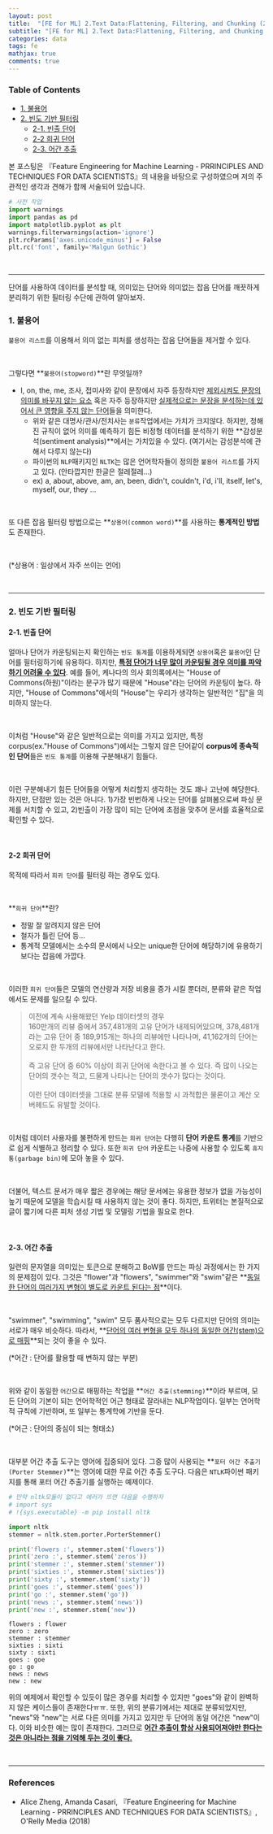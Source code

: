 ```yaml
---
layout: post
title:  "[FE for ML] 2.Text Data:Flattening, Filtering, and Chunking (2) 불용어, 빈도 기반 필터링"
subtitle: "[FE for ML] 2.Text Data:Flattening, Filtering, and Chunking (2) 불용어, 빈도 기반 필터링"
categories: data
tags: fe
mathjax: true
comments: true
---
```

<h3>Table of Contents<span class="tocSkip"></span></h3>
<div class="toc"><ul class="toc-item"><li><span><a href="#1.-불용어" data-toc-modified-id="1.-불용어-1">1. 불용어</a></span></li><li><span><a href="#2.-빈도-기반-필터링" data-toc-modified-id="2.-빈도-기반-필터링-2">2. 빈도 기반 필터링</a></span><ul class="toc-item"><li><span><a href="#2-1.-빈출-단어" data-toc-modified-id="2-1.-빈출-단어-2.1">2-1. 빈출 단어</a></span></li><li><span><a href="#2-2-희귀-단어" data-toc-modified-id="2-2-희귀-단어-2.2">2-2 희귀 단어</a></span></li><li><span><a href="#2-3.-어간-추출" data-toc-modified-id="2-3.-어간-추출-2.3">2-3. 어간 추출</a></span></li></ul></li></ul></div>

본 포스팅은 『Feature Engineering for Machine Learning - PRRINCIPLES AND TECHNIQUES FOR DATA SCIENTISTS』의 내용을 바탕으로 구성하였으며 저의 주관적인 생각과 견해가 함께 서술되어 있습니다.


```python
# 사전 작업
import warnings
import pandas as pd
import matplotlib.pyplot as plt
warnings.filterwarnings(action='ignore')
plt.rcParams['axes.unicode_minus'] = False 
plt.rc('font', family='Malgun Gothic') 
```

<br>

---

단어를 사용하여 데이터를 분석할 때, 의미있는 단어와 의미없는 잡음 단어를 깨끗하게 분리하기 위한 필터링 수단에 관하여 알아보자.
<br>

### 1. 불용어

`불용어 리스트`를 이용해서 의미 없는 피처를 생성하는 잡음 단어들을 제거할 수 있다.

<br>

그렇다면 **`불용어(stopword)`**란 무엇일까?
- I, on, the, me, 조사, 접미사와 같이 문장에서 자주 등장하지만 <u>제외시켜도 문장의 의미를 바꾸지 않는 요소</u> 혹은 자주 등장하지만 <u>실제적으로는 문장을 분석하는데 있어서 큰 영향을 주지 않는 단어</u>들을 의미한다.
    - 위와 같은 대명사/관사/전치사는 `분류`작업에서는 가치가 크지않다. 하지만, 정해진 규칙이 없어 의미를 예측하기 힘든 비정형 데이터를 분석하기 위한 **감성분석(sentiment analysis)**에서는 가치있을 수 있다. (여기서는 감성분석에 관해서 다루지 않는다)
    - 파이썬의 `NLP`패키지인 `NLTK`는 많은 언어학자들이 정의한 `불용어 리스트`를 가지고 있다. (안타깝지만 한글은 절레절레...)
    - ex) a, about, above, am, an, been, didn't, couldn't, i'd, i'll, itself, let's, myself, our, they ...
   
<br>

또 다른 잡음 필터링 방법으로는 **`상용어(common word)`**를 사용하는 **통계적인 방법**도 존재한다.

<br>

(*상용어 : 일상에서 자주 쓰이는 언어)

<br>

---

### 2. 빈도 기반 필터링

#### 2-1. 빈출 단어

얼마나 단어가 카운팅되는지 확인하는 `빈도 통계`를 이용하게되면 `상용어`혹은 `불용어`인 단어를 필터링하기에 유용하다. 하지만, **<u>특정 단어가 너무 많이 카운팅될 경우 의미를 파악하기 어려울 수 있다</u>**. 예를 들어, 케나다의 의사 회의록에서는 "House of Commons(하원)"이라는 문구가 많기 때문에 "House"라는 단어의 카운팅이 높다. 하지만, "House of Commons"에서의 "House"는 우리가 생각하는 일반적인 "집"을 의미하지 않는다.

<br>

이처럼 "House"와 같은 일반적으로는 의미를 가지고 있지만, 특정 corpus(ex."House of Commons")에서는 그렇지 않은 단어같이 **corpus에 종속적인 단어**들은 `빈도 통계`를 이용해 구분해내기 힘들다.

<br>

이런 구분해내기 힘든 단어들을 어떻게 처리할지 생각하는 것도 꽤나 고난에 해당한다. 하지만, 단점만 있는 것은 아니다. 1)가장 빈번하게 나오는 단어를 살펴봄으로써 파싱 문제를 서치할 수 있고, 2)빈출이 가장 많이 되는 단어에 초점을 맞추어 문서를 효율적으로 확인할 수 있다.

<br>

#### 2-2 희귀 단어

목적에 따라서 `희귀 단어`를 필터링 하는 경우도 있다.

<br>

**`희귀 단어`**란?
- 정말 잘 알려지지 않은 단어
- 철자가 틀린 단어 등...
- 통계적 모델에서는 소수의 문서에서 나오는 unique한 단어에 해당하기에 유용하기보다는 잡음에 가깝다.

<br>

이러한 `희귀 단어`들은 모델의 연산량과 저장 비용을 증가 시킬 뿐더러, 분류와 같은 작업에서도 문제를 일으킬 수 있다.

> 이전에 계속 사용해왔던 Yelp 데이터셋의 경우<br>
> 160만개의 리뷰 중에서 357,481개의 고유 단어가 내제되어있으며, 378,481개라는 고유 단어 중 189,915개는 하나의 리뷰에만 나타나며, 41,162개의 단어는 오로지 한 두개의 리뷰에서만 나타난다고 한다.<br>
> <br>
> 즉 고유 단어 중 60% 이상이 희귀 단어에 속한다고 볼 수 있다. 즉 많이 나오는 단어의 갯수는 적고, 드물게 나타나는 단어의 갯수가 많다는 것이다. <br>
> <br>
> 이런 단어 데이터셋을 그대로 분류 모델에 적용할 시 과적합은 물론이고 계산 오버헤드도 유발할 것이다.


<br>

이처럼 데이터 사용자를 불편하게 만드는 `희귀 단어`는 다행히 **단어 카운트 통계**를 기반으로 쉽게 식별하고 정리할 수 있다. 또한 `희귀 단어` 카운트는 나중에 사용할 수 있도록 `휴지통(garbage bin)`에 모아 놓을 수 있다. 

<br>

더불어, 텍스트 문서가 매우 짧은 경우에는 해당 문서에는 유용한 정보가 없을 가능성이 높기 때문에 모델을 학습시킬 때 사용하지 않는 것이 좋다. 하지만, 트위터는 본질적으로 글이 짧기에 다른 피처 생성 기법 및 모델링 기법을 필요로 한다.

<br>

#### 2-3. 어간 추출


일련의 문자열을 의미있는 토큰으로 분해하고 BoW를 만드는 파싱 과정에서는 한 가지의 문제점이 있다. 그것은 "flower"과 "flowers", "swimmer"와 "swim"같은 **<u>동일한 단어의 여러가지 변형이 별도로 카운트 된다는 점</u>**이다.

<br>

"swimmer", "swimming", "swim" 모두 품사적으로는 모두 다르지만 단어의 의미는 서로가 매우 비슷하다. 따라서, **<u>단어의 여러 변형을 모두 하나의 동일한 어간(stem)으로 매핑</u>**되는 것이 좋을 수 있다.

(*어간 : 단어를 활용할 때 변하지 않는 부분)

<br>

위와 같이 동일한 `어간`으로 매핑하는 작업을 **`어간 추출(stemming)`**이라 부르며, 모든 단어의 기본이 되는 언어학적인 어근 형태로 잘라내는 NLP작업이다. 일부는 언어학적 규칙에 기반하며, 또 일부는 통계학에 기반을 둔다.

(*어근 : 단어의 중심이 되는 형태소)

<br>

대부분 어간 추출 도구는 영어에 집중되어 있다. 그중 많이 사용되는 **`포터 어간 추출기(Porter Stemmer)`**는 영어에 대한 무료 어간 추출 도구다. 다음은 `NTLK`파이썬 패키지를 통해 포터 어간 추출기를 실행하는 예제이다.


```python
# 만약 nltk모듈이 없다고 에러가 뜨면 다음을 수행하자
# import sys
# !{sys.executable} -m pip install nltk

import nltk
stemmer = nltk.stem.porter.PorterStemmer()

print('flowers :', stemmer.stem('flowers'))
print('zero :', stemmer.stem('zeros'))
print('stemmer :', stemmer.stem('stemmer'))
print('sixties :', stemmer.stem('sixties'))
print('sixty :', stemmer.stem('sixty'))
print('goes :', stemmer.stem('goes'))
print('go :', stemmer.stem('go'))
print('news :', stemmer.stem('news'))
print('new :', stemmer.stem('new'))
```

    flowers : flower
    zero : zero
    stemmer : stemmer
    sixties : sixti
    sixty : sixti
    goes : goe
    go : go
    news : news
    new : new
    

위의 예제에서 확인할 수 있듯이 많은 경우를 처리할 수 있지만 "goes"와 같이 완벽하지 않은 케이스들이 존재한다ㅠㅠ. 또한, 위의 분류기에서는 제대로 분류되었지만, "news"와 "new"는 서로 다른 의미를 가지고 있지만 두 단어의 동일 어간은 "new"이다. 이와 비슷한 예는 많이 존재한다. 그러므로 **<u>어간 추출이 항상 사용되어져야만 한다는 것은 아니라는 점을 기억해 두는 것이 좋다.</u>**


<br>

---

### References

- Alice Zheng, Amanda Casari, 『Feature Engineering for Machine Learning - PRRINCIPLES AND TECHNIQUES FOR DATA SCIENTISTS』, O'Relly Media (2018)

